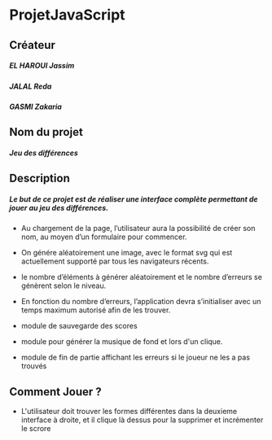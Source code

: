 # ProjetJavaScript

## Créateur

  ##### EL HAROUI Jassim
  ##### JALAL Reda
  ##### GASMI Zakaria
  

## Nom du projet

  ##### Jeu des différences

## Description

##### Le but de ce projet est de réaliser une interface complète permettant de jouer au jeu des différences. 

  * Au chargement de la page, l’utilisateur aura la possibilité de créer son nom, au moyen d’un formulaire pour commencer.
  
  * On génére aléatoirement une image, avec le format svg qui est actuellement supporté par tous les navigateurs récents.

  * le nombre d’éléments à générer aléatoirement et le nombre d’erreurs se génèrent selon le niveau. 
  
  * En fonction du nombre d’erreurs, l’application devra s’initialiser avec un temps maximum autorisé afin de les trouver.
  
  * module de sauvegarde des scores
  
  * module pour générer la musique de fond et lors d'un clique.
  
  * module de fin de partie affichant les erreurs si le joueur ne les a pas trouvés
  
## Comment Jouer ?

  * L'utilisateur doit trouver les formes différentes dans la deuxieme interface à droite, et il clique là dessus pour la supprimer et incrémenter le scrore
  
